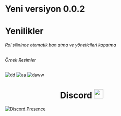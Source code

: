 # Yeni versiyon 0.0.2

# Yenilikler 

###### Rol silinince otomatik ban atma ve yöneticileri kapatma 

###### Örnek Resimler
![dd](https://user-images.githubusercontent.com/60463845/154804118-37b6cf68-30b3-42dd-83d6-ad93af513db4.png)
![aa](https://user-images.githubusercontent.com/60463845/154804121-9dc45e0d-a558-4549-a707-cfb29463a9c9.png)
![daww](https://user-images.githubusercontent.com/60463845/154804123-c729f6ca-e349-4c86-a253-54ac449a3c77.png)

<h1 align="center"> Discord <img src="https://raw.githubusercontent.com/iampavangandhi/iampavangandhi/master/gifs/Hi.gif" width="30px"> </h1>

[![Discord Presence](https://lanyard-profile-readme.vercel.app/api/769979665224958020?hideDiscrim=true)](https://discord.com/users/769979665224958020)
